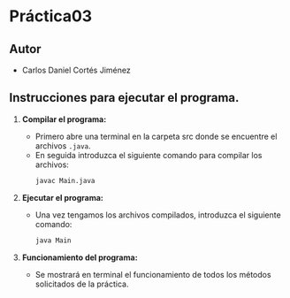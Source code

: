 # Práctica03

## Autor

- Carlos Daniel Cortés Jiménez

## Instrucciones para ejecutar el programa.

1. **Compilar el programa:**
   - Primero abre una terminal en la carpeta src donde se encuentre el archivos `.java`.
   - En seguida introduzca el siguiente comando para compilar los archivos:
     ```bash
     javac Main.java
     ```

2. **Ejecutar el programa:**
   - Una vez tengamos los archivos compilados, introduzca el siguiente comando:
     ```bash
     java Main
     ```

3. **Funcionamiento del programa:**
   - Se mostrará en terminal el funcionamiento de todos los métodos solicitados de la práctica.


